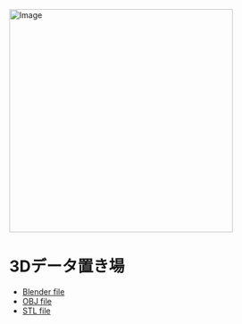 <img width="400" alt="Image" src="https://github.com/user-attachments/assets/0ad79833-d202-4efa-8958-8e42ecc9acbd" />

# 3Dデータ置き場
 * [Blender file](https://github.com/furuhashilab/furuhashikun/blob/main/3Ddata/furuhashikun2021.blend)
 * [OBJ file](https://github.com/furuhashilab/furuhashikun/blob/main/3Ddata/furuhashikun2021.obj.zip)
 * [STL file](https://github.com/furuhashilab/furuhashikun/blob/main/3Ddata/furuhashikun2021.stl)

